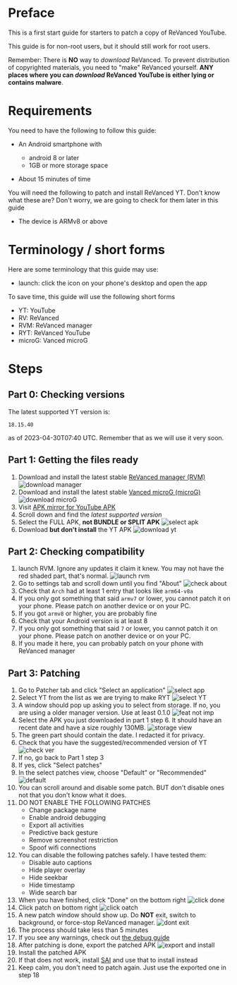 # Preface

This is a first start guide for starters to patch a copy of ReVanced YouTube.

This guide is for non-root users, but it should still work for root users.

Remember: There is **NO** way to *download* ReVanced. To prevent distribution of copyrighted materials, you need to "make" ReVanced yourself. **ANY places where you can _download_ ReVanced YouTube is either lying or contains malware**.

# Requirements

You need to have the following to follow this guide:

- An Android smartphone with
    - android 8 or later
    - 1GB or more storage space

- About 15 minutes of time

You will need the following to patch and install ReVanced YT. Don't know what these are? 
Don't worry, we are going to check for them later in this guide

- The device is ARMv8 or above

# Terminology / short forms

Here are some terminology that this guide may use:

- launch: click the icon on your phone's desktop and open the app

To save time, this guide will use the following short forms

- YT: YouTube
- RV: ReVanced
- RVM: ReVanced manager
- RYT: ReVanced YouTube
- microG: Vanced microG

# Steps

## Part 0: Checking versions

The latest supported YT version is: 

```
18.15.40 
```

as of 2023-04-30T07:40 UTC. Remember that as we will use it very soon.

## Part 1: Getting the files ready

1. Download and install the latest stable [ReVanced manager (RVM)](https://github.com/ReVanced/ReVanced-manager/releases/latest)
![download manager](https://github.com/SodaWithoutSparkles/ReVanced-troubleshooting-guide/blob/main/screenshots/000-download_manager.jpg?raw=true)
2. Download and install the latest stable [Vanced microG (microG)](https://github.com/TeamVanced/VancedMicroG/releases/tag/v0.2.24.220220-220220001)
![download microG](https://github.com/SodaWithoutSparkles/ReVanced-troubleshooting-guide/blob/main/screenshots/010-download_microg.jpg?raw=true)
3. Visit [APK mirror for YouTube APK](https://www.apkmirror.com/apk/google-inc/youtube/)
4. Scroll down and find the _latest supported version_
5. Select the FULL APK, **not BUNDLE or SPLIT APK**
![select apk](https://github.com/SodaWithoutSparkles/ReVanced-troubleshooting-guide/blob/main/screenshots/020-choose_YT_apk.jpg?raw=true)
6. Download **but don't install** the YT APK
![download yt](https://github.com/SodaWithoutSparkles/ReVanced-troubleshooting-guide/blob/main/screenshots/030-download_YT_apk.jpg?raw=true)

## Part 2: Checking compatibility

1. launch RVM. Ignore any updates it claim it knew. You may not have the red shaded part, that's normal.
![launch rvm](https://github.com/SodaWithoutSparkles/ReVanced-troubleshooting-guide/blob/main/screenshots/040-first_launch_manager.jpg?raw=true)
2. Go to settings tab and scroll down until you find "About"
![check about](https://github.com/SodaWithoutSparkles/ReVanced-troubleshooting-guide/blob/main/screenshots/050-check_about.jpg?raw=true)
3. Check that `Arch` had at least 1 entry that looks like `arm64-v8a`
4. If you only got something that said `armv7` or lower, you cannot patch it on your phone. Please patch on another device or on your PC.
5. If you got `armv8` or higher, you are probably fine
6. Check that your Android version is at least 8
7. If you only got something that said `7` or lower, you cannot patch it on your phone. Please patch on another device or on your PC.
8. If you made it here, you can probably patch on your phone with ReVanced manager

## Part 3: Patching

1. Go to Patcher tab and click "Select an application"
![select app](https://github.com/SodaWithoutSparkles/ReVanced-troubleshooting-guide/blob/main/screenshots/060-select_application.jpg?raw=true)
2. Select YT from the list as we are trying to make RYT
![select YT](https://github.com/SodaWithoutSparkles/ReVanced-troubleshooting-guide/blob/main/screenshots/070-select_YT.jpg?raw=true)
3. A window should pop up asking you to select from storage. If no, you are using a older manager version. Use at least 0.1.0
![feat not imp](https://github.com/SodaWithoutSparkles/ReVanced-troubleshooting-guide/blob/main/screenshots/080-select_from_storage.jpg?raw=true)
4. Select the APK you just downloaded in part 1 step 6. It should have an recent date and have a size roughly 130MB.
![storage view](https://github.com/SodaWithoutSparkles/ReVanced-troubleshooting-guide/blob/main/screenshots/090-select_YT_apk.jpg?raw=true)
5. The green part should contain the date. I redacted it for privacy.
6. Check that you have the suggested/recommended version of YT
![check ver](https://github.com/SodaWithoutSparkles/ReVanced-troubleshooting-guide/blob/main/screenshots/100-check_version.jpg?raw=true)
7. If no, go back to Part 1 step 3
8. If yes, click "Select patches"
9. In the select patches view, choose "Default" or "Recommended"
![default](https://github.com/SodaWithoutSparkles/ReVanced-troubleshooting-guide/blob/main/screenshots/110-select_default.jpg?raw=true)
10. You can scroll around and disable some patch. BUT don't disable ones not that you don't know what it does.
11. DO NOT ENABLE THE FOLLOWING PATCHES
    - Change package name
    - Enable android debugging
    - Export all activities
    - Predictive back gesture
    - Remove screenshot restriction
    - Spoof wifi connections
12. You can disable the following patches safely. I have tested them:
    - Disable auto captions
    - Hide player overlay
    - Hide seekbar
    - Hide timestamp
    - Wide search bar
13. When you have finished, click "Done" on the bottom right
![click done](https://github.com/SodaWithoutSparkles/ReVanced-troubleshooting-guide/blob/main/screenshots/120-click_done.jpg?raw=true)
14. Click patch on bottom right
![click oatch](https://github.com/SodaWithoutSparkles/ReVanced-troubleshooting-guide/blob/main/screenshots/130-go_patch.jpg?raw=true)
15. A new patch window should show up. Do **NOT** exit, switch to background, or force-stop ReVanced manager. 
![dont exit](https://github.com/SodaWithoutSparkles/ReVanced-troubleshooting-guide/blob/main/screenshots/140-dont_exit.jpg?raw=true)
16. The process should take less than 5 minutes
17. If you see any warnings, check out [the debug guide](https://github.com/SodaWithoutSparkles/ReVanced-troubleshooting-guide/blob/main/README.md)
18. After patching is done, export the patched APK
![export and install](https://github.com/SodaWithoutSparkles/ReVanced-troubleshooting-guide/blob/main/screenshots/150-export_install.jpg?raw=true)
19. Install the patched APK
20. If that does not work, install [SAI](https://play.google.com/store/apps/details?id=com.aefyr.sai) and use that to install instead
21. Keep calm, you don't need to patch again. Just use the exported one in step 18
